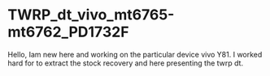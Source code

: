 # TWRP_dt_vivo_mt6765-mt6762_PD1732F
Hello, Iam new here and working on the particular device vivo Y81.
I worked hard for to extract the stock recovery and here presenting the twrp dt.
